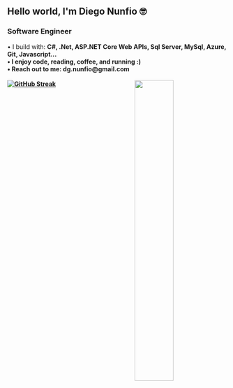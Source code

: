 <h2> Hello world, I'm Diego Nunfio 🤓 </h2>
<h3> Software Engineer  </h3>
• I build with: <b> C#, .Net, ASP.NET Core Web APIs,
      Sql Server, MySql, Azure, Git, Javascript... </br>
• I enjoy code, reading, coffee, and running :) <br>
• Reach out to me: dg.nunfio@gmail.com <br>
  <br>
<a href="https://git.io/streak-stats"><img src="https://streak-stats.demolab.com?user=diegonunfio&theme=neon-dark&date_format=j%20M%5B%20Y%5D&card_width=450&card_height=234" alt="GitHub Streak" /></a>
<img align="right" width="42%" src="https://github-readme-stats.vercel.app/api/top-langs/?username=diegonunfio&layout=compact" />

